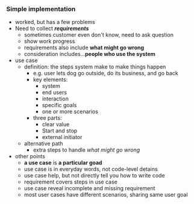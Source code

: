 ### Simple implementation
- worked, but has a few problems
- Need to collect **_requirements_**
  - sometimes customer even don't know, need to ask question
  - show work progress
  - requirements also include **what might go wrong**
  - consideration includes...**people who use the system**
- use case
  - definition: the steps system make to make things happen
    - e.g. user lets dog go outside, do its business, and go back
    - key elements:
      - system
      - end users
      - interaction
      - specific goals
      - one or more scenarios
    - three parts:
      - clear value
      - Start and stop
      - external initiator
  - alternative path
    - extra steps to handle _what might go wrong_
- other points
  - **a use case** is **a particular goad**
  - use case is in everyday words, not code-level detains
  - use case help, but not directly tell you how to write code
  - requirement covers steps in use case
  - use case reveal incomplete and missing requirement
  - most user cases have different scenarios, sharing same user goal